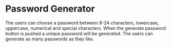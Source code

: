 # Password Generator 
The users can choose a password between 8-24 characters, lowercase, uppercase, numerical and special characters.
When the generate password button is pushed a unique password will be generated.
The users can generate as many passwords as they like.
